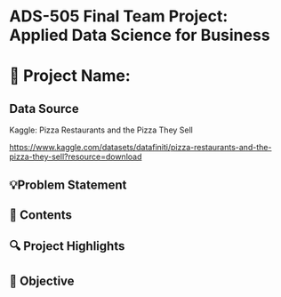 # ADS-505 Final Team Project: Applied Data Science for Business
# 🍕 Project Name: 

## Data Source

Kaggle: Pizza Restaurants and the Pizza They Sell

https://www.kaggle.com/datasets/datafiniti/pizza-restaurants-and-the-pizza-they-sell?resource=download

## 💡Problem Statement 

## 📁 Contents

## 🔍 Project Highlights

## 📌 Objective
